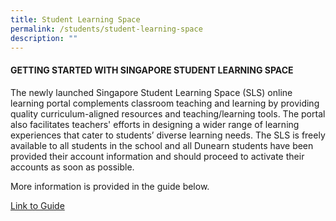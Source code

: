 ```yaml
---
title: Student Learning Space
permalink: /students/student-learning-space
description: ""
---
```

<h4>GETTING STARTED WITH SINGAPORE STUDENT LEARNING SPACE</h4>
<p>The newly launched Singapore Student Learning Space (SLS) online learning portal complements classroom teaching and learning by providing quality curriculum-aligned resources and teaching/learning tools. The portal also facilitates teachers' efforts in designing a wider range of learning experiences that cater to students&rsquo; diverse learning needs. The SLS is freely available to all students in the school and all Dunearn students have been provided their account information and should proceed to activate their accounts as soon as possible.</p>
<p>More information is provided in the guide below.</p>
<a href="/files/GETTING%20STARTED%20WITH%20SINGAPORE%20STUDENT%20LEARNING%20SPACE.pdf">Link to Guide</a>